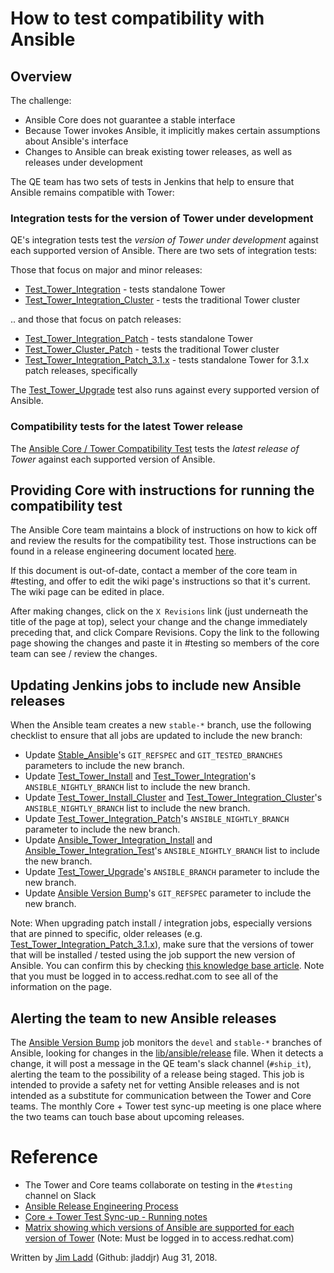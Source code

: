 # How to test compatibility with Ansible

## Overview

The challenge:

* Ansible Core does not guarantee a stable interface
* Because Tower invokes Ansible, it implicitly makes certain assumptions about Ansible's interface
* Changes to Ansible can break existing tower releases, as well as releases under development

The QE team has two sets of tests in Jenkins that help to ensure that Ansible remains compatible with Tower:

### Integration tests for the version of Tower under development

QE's integration tests test the _version of Tower under development_ against each supported version of Ansible. There are two sets of integration tests:

Those that focus on major and minor releases:

* [Test_Tower_Integration](http://jenkins.ansible.eng.rdu2.redhat.com/job/Test_Tower_Integration/) - tests standalone Tower
* [Test_Tower_Integration_Cluster](http://jenkins.ansible.eng.rdu2.redhat.com/view/Tower/job/Test_Tower_Integration_Cluster/) - tests the traditional Tower cluster

.. and those that focus on patch releases:

* [Test_Tower_Integration_Patch](http://jenkins.ansible.eng.rdu2.redhat.com/job/Test_Tower_Integration_Patch/) - tests standalone Tower
* [Test_Tower_Cluster_Patch](http://jenkins.ansible.eng.rdu2.redhat.com/view/Tower/job/Test_Tower_Integration_Cluster_Patch/) - tests the traditional Tower cluster
* [Test_Tower_Integration_Patch_3.1.x](http://jenkins.ansible.eng.rdu2.redhat.com/job/Test_Tower_Integration_Patch_3.1.x/) - tests standalone Tower for 3.1.x patch releases, specifically

The [Test_Tower_Upgrade](http://jenkins.ansible.eng.rdu2.redhat.com/view/Tower/job/Test_Tower_Upgrade/) test also runs against every supported version of Ansible.

### Compatibility tests for the latest Tower release

The [Ansible Core / Tower Compatibility Test](http://jenkins.ansible.eng.rdu2.redhat.com/job/Ansible_Tower_Integration_Test/#) tests the _latest release of Tower_ against each supported version of Ansible.

## Providing Core with instructions for running the compatibility test

The Ansible Core team maintains a block of instructions on how to kick off and review the results for the compatibility test. Those instructions can be found in a release engineering document located [here](https://github.com/ansible/community/wiki/RelEng:-ReleaseProcess#release-procedure).

If this document is out-of-date, contact a member of the core team in #testing, and offer to edit the wiki page's instructions so that it's current. The wiki page can be edited in place.

After making changes, click on the `X Revisions` link (just underneath the title of the page at top), select your change and the change immediately preceding that, and click Compare Revisions. Copy the link to the following page showing the changes and paste it in #testing so members of the core team can see / review the changes.

## Updating Jenkins jobs to include new Ansible releases

When the Ansible team creates a new `stable-*` branch, use the following checklist to ensure that all jobs are updated to include the new branch:

* Update [Stable_Ansible](http://jenkins.ansible.eng.rdu2.redhat.com/job/Stable_Ansible/configure)'s `GIT_REFSPEC` and `GIT_TESTED_BRANCHES` parameters to include the new branch.
* Update [Test_Tower_Install](http://jenkins.ansible.eng.rdu2.redhat.com/job/Test_Tower_Install/configure) and [Test_Tower_Integration](http://jenkins.ansible.eng.rdu2.redhat.com/job/Test_Tower_Integration/configure)'s `ANSIBLE_NIGHTLY_BRANCH` list to include the new branch.
* Update [Test_Tower_Install_Cluster](http://jenkins.ansible.eng.rdu2.redhat.com/job/Test_Tower_Install_Cluster/configure) and [Test_Tower_Integration_Cluster](http://jenkins.ansible.eng.rdu2.redhat.com/job/Test_Tower_Integration_Cluster/configure)'s `ANSIBLE_NIGHTLY_BRANCH` list to include the new branch.
* Update [Test_Tower_Integration_Patch](http://jenkins.ansible.eng.rdu2.redhat.com/view/Tower/job/Test_Tower_Integration_Patch/configure)'s `ANSIBLE_NIGHTLY_BRANCH` parameter to include the new branch.
* Update [Ansible_Tower_Integration_Install](http://jenkins.ansible.eng.rdu2.redhat.com/job/Ansible_Tower_Integration_Install/configure) and [Ansible_Tower_Integration_Test](http://jenkins.ansible.eng.rdu2.redhat.com/job/Ansible_Tower_Integration_Test/configure)'s `ANSIBLE_NIGHTLY_BRANCH` list to include the new branch.
* Update [Test_Tower_Upgrade](http://jenkins.ansible.eng.rdu2.redhat.com/view/Tower/job/Test_Tower_Upgrade/configure)'s `ANSIBLE_BRANCH` parameter to include the new branch.
* Update [Ansible Version Bump](http://jenkins.ansible.eng.rdu2.redhat.com/job/Ansible%20Version%20Bump/configure)'s `GIT_REFSPEC` parameter to include the new branch.

Note: When upgrading patch install / integration jobs, especially versions that are pinned to specific, older releases (e.g. [Test_Tower_Integration_Patch_3.1.x](http://jenkins.ansible.eng.rdu2.redhat.com/view/Tower/job/Test_Tower_Integration_Patch_3.1.x/)), make sure that the versions of tower that will be installed / tested using the job support the new version of Ansible. You can confirm this by checking [this knowledge base article](https://access.redhat.com/articles/3382771). Note that you must be logged in to access.redhat.com to see all of the information on the page.

## Alerting the team to new Ansible releases

The [Ansible Version Bump](http://jenkins.ansible.eng.rdu2.redhat.com/view/Tower/job/Ansible%20Version%20Bump/) job monitors the `devel` and `stable-*` branches of Ansible, looking for changes in the [lib/ansible/release](https://github.com/ansible/ansible/blob/devel/lib/ansible/release.py) file. When it detects a change, it will post a message in the QE team's slack channel (`#ship_it`), alerting the team to the possibility of a release being staged. This job is intended to provide a safety net for vetting Ansible releases and is not intended as a substitute for communication between the Tower and Core teams. The monthly Core + Tower test sync-up meeting is one place where the two teams can touch base about upcoming releases.

# Reference
* The Tower and Core teams collaborate on testing in the `#testing` channel on Slack
* [Ansible Release Engineering Process](https://github.com/ansible/community/wiki/RelEng)
* [Core + Tower Test Sync-up - Running notes](https://docs.google.com/document/d/15XyyMT-tfQJwFnUXQpcwWRVSZQRpMrUirwuOnVxkiw4/edit#)
* [Matrix showing which versions of Ansible are supported for each version of Tower](https://access.redhat.com/articles/3382771) (Note: Must be logged in to access.redhat.com)

Written by [Jim Ladd](mailto:jladd@redhat.com) (Github: jladdjr) Aug 31, 2018.
